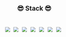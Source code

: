 <h2 align="center"><b>😎 Stack 😎</b></h2>
</br>
<p align="center">
<img src="https://img.shields.io/badge/MongoDB-red?style=flat-square&logo=MongoDB&logoColor=white"/></a> &nbsp 
<img src="https://img.shields.io/badge/Node.js-orange?style=flat-square&logo=Node.js&logoColor=white"/></a> &nbsp
<img src="https://img.shields.io/badge/MySQL-yellow?style=flat-square&logo=MySQL&logoColor=white"/></a> &nbsp 
<img src="https://img.shields.io/badge/JavaScript-green?style=flat-square&logo=JavaScript&logoColor=white"/></a> &nbsp
<img src="https://img.shields.io/badge/-python-blue?style=flat-square&logo=python&logoColor=white"/></a> &nbsp
<img src="https://img.shields.io/badge/-docker-#000080?style=flat-square&logo=docker&logoColor=white"/></a> &nbsp
<img src="https://img.shields.io/badge/-ubuntu-#8b00ff?style=flat-square&logo=ubuntu&logoColor=white"/></a> &nbsp

<!--
**jhoonbae/jhoonbae** is a ✨ _special_ ✨ repository because its `README.md` (this file) appears on your GitHub profile.

Here are some ideas to get you started:

- 🔭 I’m currently working on ...
- 🌱 I’m currently learning ...
- 👯 I’m looking to collaborate on ...
- 🤔 I’m looking for help with ...
- 💬 Ask me about ...
- 📫 How to reach me: ...
- 😄 Pronouns: ...
- ⚡ Fun fact: ...
-->
